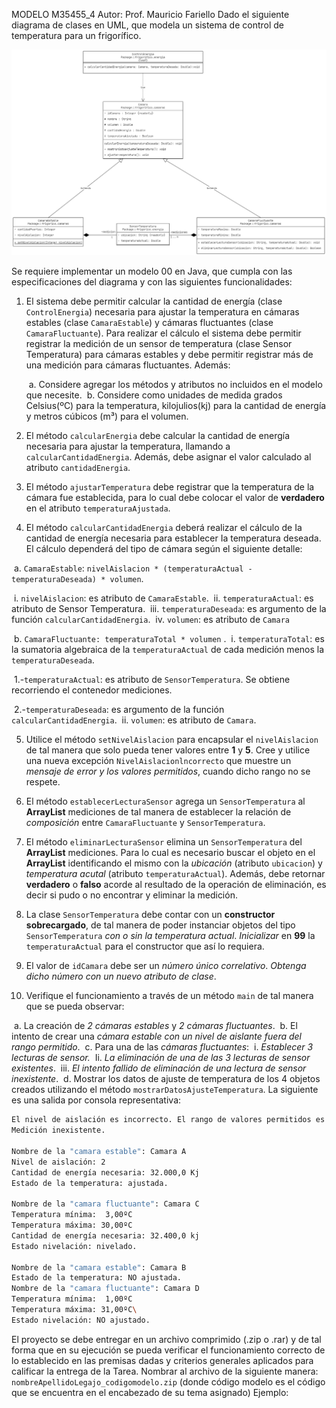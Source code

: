 MODELO M35455_4
Autor: Prof. Mauricio Fariello
Dado el siguiente diagrama de clases en UML, que modela un sistema de control de temperatura para un frigorífico.

![UML_SistemaControlTemperatura](SistemaControlTemperatura_white.png)

Se requiere implementar un modelo 00 en Java, que cumpla con las especificaciones del diagrama y con las siguientes funcionalidades:
1. El sistema debe permitir calcular la cantidad de energía (clase `ControlEnergia`) necesaria para ajustar la temperatura en cámaras estables (clase `CamaraEstable`) y cámaras fluctuantes (clase `CamaraFluctuante`). Para realizar el cálculo el sistema debe permitir registrar la medición de un sensor de temperatura (clase Sensor Temperatura) para cámaras estables y debe permitir registrar más de una medición para cámaras fluctuantes. Además:

   ​	a. Considere agregar los métodos y atributos no incluidos en el modelo que necesite.
   ​	b. Considere como unidades de medida grados Celsius(ºC) para la temperatura, kilojulios(kj) para la cantidad de energía y metros cúbicos (m³) para el volumen.

2. El método `calcularEnergia` debe calcular la cantidad de energía necesaria para ajustar la temperatura, llamando a `calcularCantidadEnergia`. Además, debe asignar el valor calculado al atributo `cantidadEnergia`.

3. El método `ajustarTemperatura` debe registrar que la temperatura de la cámara fue establecida, para lo cual debe colocar el valor de **verdadero** en el atributo `temperaturaAjustada`.

4. El método `calcularCantidadEnergia` deberá realizar el cálculo de Ia cantidad de energía necesaria para establecer Ia temperatura deseada. El cálculo dependerá del tipo de cámara según el siguiente detalle:

  ​	a. `CamaraEstable`: `nivelAislacion * (temperaturaActual - temperaturaDeseada) * volumen`.

  ​		i. `nivelAislacion`: es atributo de `CamaraEstable`.
  ​		ii. `temperaturaActual`: es atributo de Sensor Temperatura.
  ​		iii. `temperaturaDeseada`: es argumento de la función `calcularCantidadEnergia`.
  ​		iv. `volumen`: es atributo de `Camara`

  ​	b. `CamaraFluctuante: temperaturaTotal * volumen` .
  ​		i. `temperaturaTotal`: es la sumatoria algebraica de la `temperaturaActual` de cada medición menos la `temperaturaDeseada`.

  ​			1.-`temperaturaActual`: es atributo de `SensorTemperatura`. Se obtiene recorriendo el contenedor mediciones.

  ​			2.-`temperaturaDeseada`: es argumento de la función `calcularCantidadEnergia`.
  ​		ii. `volumen`: es atributo de `Camara`.

5. Utilice el método `setNivelAislacion` para encapsular el `nivelAislacion` de tal manera que solo pueda tener valores entre **1** y **5**. Cree y utilice una nueva excepción `NivelAislacionlncorrecto` que muestre un *mensaje de error y los valores permitidos*, cuando dicho rango no se respete.

6. El método `establecerLecturaSensor` agrega un `SensorTemperatura` al **ArrayList** mediciones de tal manera de establecer la relación de *composición* entre `CamaraFluctuante` y `SensorTemperatura`.

7. El método `eliminarLecturaSensor` elimina un `SensorTemperatura` del **ArrayList** mediciones. Para lo cual es necesario buscar el objeto en el **ArrayList** identificando el mismo con la *ubicación* (atributo `ubicacion`) y *temperatura acutal* (atributo `temperaturaActual`). Además, debe retornar **verdadero** o **falso** acorde al resultado de la operación de eliminación, es decir si pudo o no encontrar y eliminar la medición.

8. La clase `SensorTemperatura` debe contar con un **constructor sobrecargado**, de tal manera de poder instanciar objetos del tipo `SensorTemperatura` *con o sin la temperatura actual*. *Inicializar* en **99** la `temperaturaActual` para el constructor que así lo requiera.

9. El valor de `idCamara` debe ser un *número único correlativo*. *Obtenga dicho número con un nuevo atributo de clase*.

10. Verifique el funcionamiento a través de un método `main` de tal manera que se pueda observar:

  ​	a. La creación de *2 cámaras estables* y *2 cámaras fluctuantes*.
  ​	b. El intento de crear una *cámara estable con un nivel de aislante fuera del rango permitido*.
  ​	c. Para una de las *cámaras fluctuantes*:
  ​		i. *Establecer 3 lecturas de sensor.*
  ​		Ii. *La eliminación de una de las 3 lecturas de sensor existentes*.
  ​		iii. *El intento fallido de eliminación de una lectura de sensor inexistente*.
  ​	d. Mostrar los datos de ajuste de temperatura de los 4 objetos creados utilizando el método `mostrarDatosAjusteTemperatura`. La siguiente es una salida por consola representativa:

```BASH
El nivel de aislación es incorrecto. El rango de valores permitidos es entre 1 y 5.
Medición inexistente.

Nombre de la "camara estable": Camara A
Nivel de aislación: 2
Cantidad de energía necesaria: 32.000,0 Kj
Estado de la temperatura: ajustada.

Nombre de la "camara fluctuante": Camara C
Temperatura mínima:  3,00ºC
Temperatura máxima: 30,00ºC
Cantidad de energía necesaria: 32.400,0 kj
Estado nivelación: nivelado.

Nombre de la "camara estable": Camara B
Estado de la temperatura: NO ajustada.
Nombre de la "camara fluctuante": Camara D
Temperatura mínima:  1,00ºC
Temperatura máxima: 31,00ºC\
Estado nivelación: NO ajustado.
```



El proyecto se debe entregar en un archivo comprimido (.zip o .rar) y de tal forma que
en su ejecución se pueda verificar el funcionamiento correcto de lo establecido en las premisas dadas y criterios generales aplicados para calificar la entrega de la Tarea.
Nombrar al archivo de la siguiente manera: `nombreApellidoLegajo_codigomodelo.zip`
(donde código modelo es el código que se encuentra en el encabezado de su tema asignado)
Ejemplo: